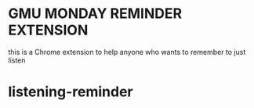# GMU MONDAY REMINDER EXTENSION

this is a Chrome extension to help anyone who wants to remember to just listen
# listening-reminder
